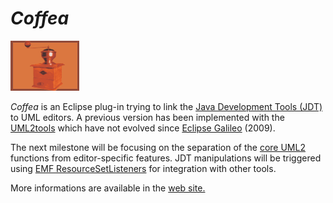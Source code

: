 *Coffea*
======
![](https://raw.githubusercontent.com/bdulac/coffea/gh-pages/img/img.png)

<p>
<em>Coffea</em> is an Eclipse plug-in trying to link the <a href="http://www.eclipse.org/jdt/">Java Development Tools (JDT)</a> to UML editors. A previous version has been implemented with the <a href="http://wiki.eclipse.org/MDT-UML2Tools">UML2tools</a> which have not evolved since <a href="https://www.eclipse.org/galileo/">Eclipse Galileo</a> (2009).
</p>
<p>
The next milestone will be focusing on the separation of the <a href="http://wiki.eclipse.org/MDT-UML2">core UML2</a> functions from editor-specific features. JDT manipulations will be triggered using <a href="http://download.eclipse.org/modeling/emf/transaction/javadoc/workspace/1.4.0/org/eclipse/emf/transaction/ResourceSetListener.html">EMF ResourceSetListeners</a> for integration with other tools.
<p>
<p>
More informations are available in the <a href="http://bdulac.github.io/coffea/">web site.</a>
</p>
